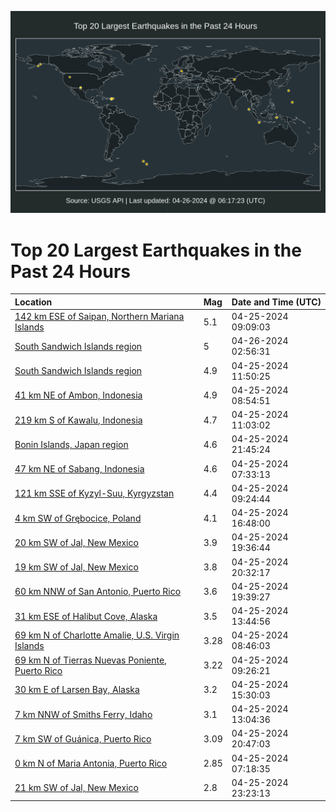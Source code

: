 ![Map](./map.png)

# Top 20 Largest Earthquakes in the Past 24 Hours

| Location | Mag | Date and Time (UTC) |
|:---|:---|:---|
| [142 km ESE of Saipan, Northern Mariana Islands](https://earthquake.usgs.gov/earthquakes/eventpage/us6000mtmz) | 5.1 | 04-25-2024 09:09:03 |
| [South Sandwich Islands region](https://earthquake.usgs.gov/earthquakes/eventpage/us6000mtwd) | 5 | 04-26-2024 02:56:31 |
| [South Sandwich Islands region](https://earthquake.usgs.gov/earthquakes/eventpage/us6000mtnw) | 4.9 | 04-25-2024 11:50:25 |
| [41 km NE of Ambon, Indonesia](https://earthquake.usgs.gov/earthquakes/eventpage/us6000mtmv) | 4.9 | 04-25-2024 08:54:51 |
| [219 km S of Kawalu, Indonesia](https://earthquake.usgs.gov/earthquakes/eventpage/us6000mtnh) | 4.7 | 04-25-2024 11:03:02 |
| [Bonin Islands, Japan region](https://earthquake.usgs.gov/earthquakes/eventpage/us6000mtv0) | 4.6 | 04-25-2024 21:45:24 |
| [47 km NE of Sabang, Indonesia](https://earthquake.usgs.gov/earthquakes/eventpage/us6000mtmg) | 4.6 | 04-25-2024 07:33:13 |
| [121 km SSE of Kyzyl-Suu, Kyrgyzstan](https://earthquake.usgs.gov/earthquakes/eventpage/us6000mtn4) | 4.4 | 04-25-2024 09:24:44 |
| [4 km SW of Grębocice, Poland](https://earthquake.usgs.gov/earthquakes/eventpage/us6000mtsn) | 4.1 | 04-25-2024 16:48:00 |
| [20 km SW of Jal, New Mexico](https://earthquake.usgs.gov/earthquakes/eventpage/tx2024idps) | 3.9 | 04-25-2024 19:36:44 |
| [19 km SW of Jal, New Mexico](https://earthquake.usgs.gov/earthquakes/eventpage/tx2024idrn) | 3.8 | 04-25-2024 20:32:17 |
| [60 km NNW of San Antonio, Puerto Rico](https://earthquake.usgs.gov/earthquakes/eventpage/pr2024116000) | 3.6 | 04-25-2024 19:39:27 |
| [31 km ESE of Halibut Cove, Alaska](https://earthquake.usgs.gov/earthquakes/eventpage/ak0245c2cg04) | 3.5 | 04-25-2024 13:44:56 |
| [69 km N of Charlotte Amalie, U.S. Virgin Islands](https://earthquake.usgs.gov/earthquakes/eventpage/pr71446508) | 3.28 | 04-25-2024 08:46:03 |
| [69 km N of Tierras Nuevas Poniente, Puerto Rico](https://earthquake.usgs.gov/earthquakes/eventpage/pr71446533) | 3.22 | 04-25-2024 09:26:21 |
| [30 km E of Larsen Bay, Alaska](https://earthquake.usgs.gov/earthquakes/eventpage/ak0245c3g78y) | 3.2 | 04-25-2024 15:30:03 |
| [7 km NNW of Smiths Ferry, Idaho](https://earthquake.usgs.gov/earthquakes/eventpage/us6000mtp2) | 3.1 | 04-25-2024 13:04:36 |
| [7 km SW of Guánica, Puerto Rico](https://earthquake.usgs.gov/earthquakes/eventpage/pr71446588) | 3.09 | 04-25-2024 20:47:03 |
| [0 km N of Maria Antonia, Puerto Rico](https://earthquake.usgs.gov/earthquakes/eventpage/pr71446488) | 2.85 | 04-25-2024 07:18:35 |
| [21 km SW of Jal, New Mexico](https://earthquake.usgs.gov/earthquakes/eventpage/us6000mtvc) | 2.8 | 04-25-2024 23:23:13 |
